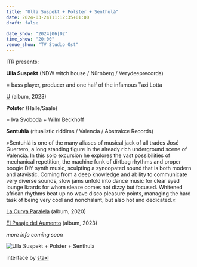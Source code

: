 ```yaml
---
title: "Ulla Suspekt + Polster + Senthulà"
date: 2024-03-24T11:12:35+01:00
draft: false

date_show: "2024|06|02"
time_show: "20:00"
venue_show: "TV Studio Ost"
---
```


ITR presents:

**Ulla Suspekt** (NDW witch house / Nürnberg / Verydeeprecords)

= bass player, producer and one half of the infamous Taxi Lotta

[U](https://verydeeprec.bandcamp.com/album/u) (album, 2023)

**Polster** (Halle/Saale)

= Iva Svoboda + Wilm Beckhoff

**Sentuhlà** (ritualistic riddims / Valencia / Abstrakce Records)

»Sentuhlà is one of the many aliases of musical jack of all trades José Guerrero, a long standing figure in the already rich underground scene of Valencia. In this solo excursion he explores the vast possibilities of mechanical repetition, the machine funk of dirtbag rhythms and proper boogie DIY synth music, sculpting a syncopated sound that is both modern and atavistic. Coming from a deep knowledge and ability to communicate very diverse sounds, slow jams unfold into dance music for clear eyed lounge lizards for whom sleaze comes not dizzy but focused. Whitened african rhythms beat up no wave disco pleasure points, managing the hard task of being very cool and nonchalant, but also hot and dedicated.«

[La Curva Paralela](https://abstrakce.bandcamp.com/album/la-curva-paralela) (album, 2020)

[El Pasaje del Aumento](https://abstrakce.bandcamp.com/album/el-pasaje-del-aumento) (album, 2023)

_more info coming soon_

![Ulla Suspekt + Polster + Senthulà](../../posters/2024-06-02.min.jpg)

interface by [staxl](https://and-kal.github.io)
